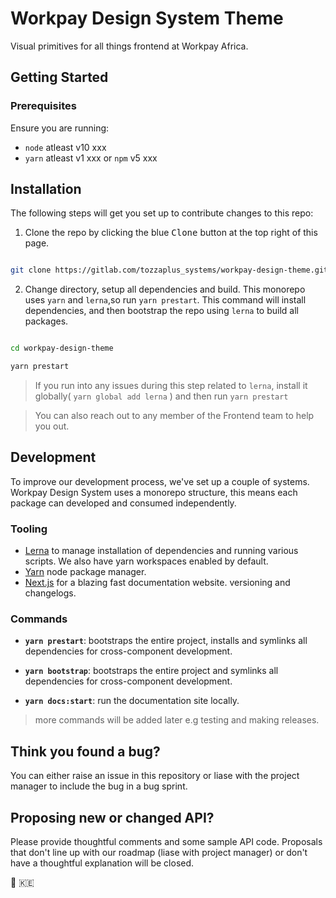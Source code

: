 # Workpay Design System Theme

Visual primitives for all things frontend at Workpay Africa.

## Getting Started

### Prerequisites

Ensure you are running:

- `node` atleast v10 xxx
- `yarn` atleast v1 xxx or `npm` v5 xxx

## Installation

The following steps will get you set up to contribute changes to this repo:

1. Clone the repo by clicking the blue <kbd>Clone</kbd> button at the top right
   of this page.

```bash

git clone https://gitlab.com/tozzaplus_systems/workpay-design-theme.git

```

2. Change directory, setup all dependencies and build. This monorepo uses `yarn`
   and `lerna`,so run `yarn prestart`. This command will install dependencies,
   and then bootstrap the repo using `lerna` to build all packages.

```bash

cd workpay-design-theme

yarn prestart

```

> If you run into any issues during this step related to `lerna`, install it
> globally( `yarn global add lerna` ) and then run `yarn prestart`

> You can also reach out to any member of the Frontend team to help you out.

## Development

To improve our development process, we've set up a couple of systems. Workpay
Design System uses a monorepo structure, this means each package can developed
and consumed independently.

### Tooling

- [Lerna](https://lerna.js.org/) to manage installation of dependencies and
  running various scripts. We also have yarn workspaces enabled by default.
- [Yarn](https://yarnpkg.com/) node package manager.
- [Next.js](https://nextjs.org/) for a blazing fast documentation website.
  versioning and changelogs.

### Commands

- **`yarn prestart`**: bootstraps the entire project, installs and symlinks all
  dependencies for cross-component development.

- **`yarn bootstrap`**: bootstraps the entire project and symlinks all
  dependencies for cross-component development.

- **`yarn docs:start`**: run the documentation site locally.


> more commands will be added later e.g testing and making releases.

## Think you found a bug?

You can either raise an issue in this repository or liase with the project
manager to include the bug in a bug sprint.

## Proposing new or changed API?

Please provide thoughtful comments and some sample API code. Proposals that
don't line up with our roadmap (liase with project manager) or don't have a
thoughtful explanation will be closed.

🚀 🇰🇪
